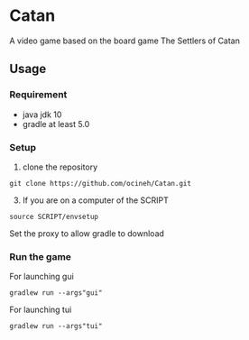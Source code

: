 # Catan

A video game based on the board game The Settlers of Catan

## Usage

### Requirement

- java jdk 10
- gradle at least 5.0

### Setup

1. clone the repository

```shell
git clone https://github.com/ocineh/Catan.git
```

3. If you are on a computer of the SCRIPT

```
source SCRIPT/envsetup
```

Set the proxy to allow gradle to download

### Run the game

For launching gui

```
gradlew run --args"gui"
```

For launching tui

```
gradlew run --args"tui"
```